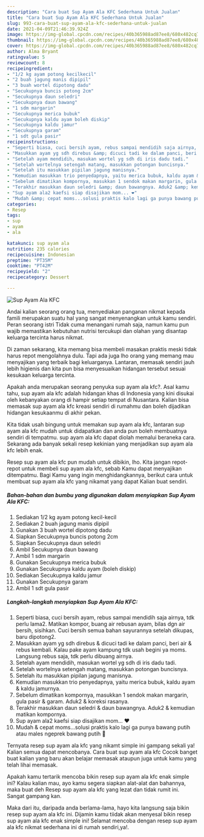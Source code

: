 ```yaml
---
description: "Cara buat Sup Ayam Ala KFC Sederhana Untuk Jualan"
title: "Cara buat Sup Ayam Ala KFC Sederhana Untuk Jualan"
slug: 993-cara-buat-sup-ayam-ala-kfc-sederhana-untuk-jualan
date: 2021-04-09T21:46:39.924Z
image: https://img-global.cpcdn.com/recipes/40b365988ad87ee8/680x482cq70/sup-ayam-ala-kfc-foto-resep-utama.jpg
thumbnail: https://img-global.cpcdn.com/recipes/40b365988ad87ee8/680x482cq70/sup-ayam-ala-kfc-foto-resep-utama.jpg
cover: https://img-global.cpcdn.com/recipes/40b365988ad87ee8/680x482cq70/sup-ayam-ala-kfc-foto-resep-utama.jpg
author: Alma Bryant
ratingvalue: 5
reviewcount: 8
recipeingredient:
- "1/2 kg ayam potong kecilkecil"
- "2 buah jagung manis dipipil"
- "3 buah wortel dipotong dadu"
- "Secukupnya buncis potong 2cm"
- "Secukupnya daun seledri"
- "Secukupnya daun bawang"
- "1 sdm margarin"
- "Secukupnya merica bubuk"
- "Secukupnya kaldu ayam boleh diskip"
- "Secukupnya kaldu jamur"
- "Secukupnya garam"
- "1 sdt gula pasir"
recipeinstructions:
- "Seperti biasa, cuci bersih ayam, rebus sampai mendidih saja airnya, tdk perlu lama2. Matikan kompor, buang air rebusan ayam, bilas dgn air bersih, sisihkan. Cuci bersih semua bahan sayurannya setelah dikupas, baru dipotong2."
- "Masukkan ayam yg sdh direbus &amp; dicuci tadi ke dalam panci, beri air &amp; rebus kembali. Kalau pake ayam kampung tdk usah begini ya moms. Langsung rebus saja, tdk perlu dibuang airnya."
- "Setelah ayam mendidih, masukan wortel yg sdh di iris dadu tadi."
- "Setelah wortelnya setengah matang, masukkan potongan buncisnya."
- "Setelah itu masukkan pipilan jagung manisnya."
- "Kemudian masukkan trio penyedapnya, yaitu merica bubuk, kaldu ayam &amp; kaldu jamurnya."
- "Sebelum dimatikan kompornya, masukkan 1 sendok makan margarin, gula pasir &amp; garam. Aduk2 &amp; koreksi rasanya."
- "Terakhir masukkan daun seledri &amp; daun bawangnya. Aduk2 &amp; kemudian matikan kompornya."
- "Sup ayam ala2 kaefsi siap disajikan mom... ❤️"
- "Mudah &amp; cepat moms...solusi praktis kalo lagi ga punya bawang putih atau males ngeprek bawang putih 🤭"
categories:
- Resep
tags:
- sup
- ayam
- ala

katakunci: sup ayam ala 
nutrition: 235 calories
recipecuisine: Indonesian
preptime: "PT35M"
cooktime: "PT42M"
recipeyield: "2"
recipecategory: Dessert

---
```



![Sup Ayam Ala KFC](https://img-global.cpcdn.com/recipes/40b365988ad87ee8/680x482cq70/sup-ayam-ala-kfc-foto-resep-utama.jpg)

Andai kalian seorang orang tua, menyediakan panganan nikmat kepada famili merupakan suatu hal yang sangat menyenangkan untuk kamu sendiri. Peran seorang istri Tidak cuma menangani rumah saja, namun kamu pun wajib memastikan kebutuhan nutrisi tercukupi dan olahan yang disantap keluarga tercinta harus nikmat.

Di zaman  sekarang, kita memang bisa membeli masakan praktis meski tidak harus repot mengolahnya dulu. Tapi ada juga lho orang yang memang mau menyajikan yang terbaik bagi keluarganya. Lantaran, memasak sendiri jauh lebih higienis dan kita pun bisa menyesuaikan hidangan tersebut sesuai kesukaan keluarga tercinta. 



Apakah anda merupakan seorang penyuka sup ayam ala kfc?. Asal kamu tahu, sup ayam ala kfc adalah hidangan khas di Indonesia yang kini disukai oleh kebanyakan orang di hampir setiap tempat di Nusantara. Kalian bisa memasak sup ayam ala kfc kreasi sendiri di rumahmu dan boleh dijadikan hidangan kesukaanmu di akhir pekan.

Kita tidak usah bingung untuk memakan sup ayam ala kfc, lantaran sup ayam ala kfc mudah untuk didapatkan dan anda pun boleh membuatnya sendiri di tempatmu. sup ayam ala kfc dapat diolah memalui beraneka cara. Sekarang ada banyak sekali resep kekinian yang menjadikan sup ayam ala kfc lebih enak.

Resep sup ayam ala kfc pun mudah untuk dibikin, lho. Kita jangan repot-repot untuk membeli sup ayam ala kfc, sebab Kamu dapat menyajikan ditempatmu. Bagi Kamu yang ingin menghidangkannya, berikut cara untuk membuat sup ayam ala kfc yang nikamat yang dapat Kalian buat sendiri.

<!--inarticleads1-->

##### Bahan-bahan dan bumbu yang digunakan dalam menyiapkan Sup Ayam Ala KFC:

1. Sediakan 1/2 kg ayam potong kecil-kecil
1. Sediakan 2 buah jagung manis dipipil
1. Gunakan 3 buah wortel dipotong dadu
1. Siapkan Secukupnya buncis potong 2cm
1. Siapkan Secukupnya daun seledri
1. Ambil Secukupnya daun bawang
1. Ambil 1 sdm margarin
1. Gunakan Secukupnya merica bubuk
1. Gunakan Secukupnya kaldu ayam (boleh diskip)
1. Sediakan Secukupnya kaldu jamur
1. Gunakan Secukupnya garam
1. Ambil 1 sdt gula pasir




<!--inarticleads2-->

##### Langkah-langkah menyiapkan Sup Ayam Ala KFC:

1. Seperti biasa, cuci bersih ayam, rebus sampai mendidih saja airnya, tdk perlu lama2. Matikan kompor, buang air rebusan ayam, bilas dgn air bersih, sisihkan. Cuci bersih semua bahan sayurannya setelah dikupas, baru dipotong2.
1. Masukkan ayam yg sdh direbus &amp; dicuci tadi ke dalam panci, beri air &amp; rebus kembali. Kalau pake ayam kampung tdk usah begini ya moms. Langsung rebus saja, tdk perlu dibuang airnya.
1. Setelah ayam mendidih, masukan wortel yg sdh di iris dadu tadi.
1. Setelah wortelnya setengah matang, masukkan potongan buncisnya.
1. Setelah itu masukkan pipilan jagung manisnya.
1. Kemudian masukkan trio penyedapnya, yaitu merica bubuk, kaldu ayam &amp; kaldu jamurnya.
1. Sebelum dimatikan kompornya, masukkan 1 sendok makan margarin, gula pasir &amp; garam. Aduk2 &amp; koreksi rasanya.
1. Terakhir masukkan daun seledri &amp; daun bawangnya. Aduk2 &amp; kemudian matikan kompornya.
1. Sup ayam ala2 kaefsi siap disajikan mom... ❤️
1. Mudah &amp; cepat moms...solusi praktis kalo lagi ga punya bawang putih atau males ngeprek bawang putih 🤭




Ternyata resep sup ayam ala kfc yang nikamt simple ini gampang sekali ya! Kalian semua dapat mencobanya. Cara buat sup ayam ala kfc Cocok banget buat kalian yang baru akan belajar memasak ataupun juga untuk kamu yang telah lihai memasak.

Apakah kamu tertarik mencoba bikin resep sup ayam ala kfc enak simple ini? Kalau kalian mau, ayo kamu segera siapkan alat-alat dan bahannya, maka buat deh Resep sup ayam ala kfc yang lezat dan tidak rumit ini. Sangat gampang kan. 

Maka dari itu, daripada anda berlama-lama, hayo kita langsung saja bikin resep sup ayam ala kfc ini. Dijamin kamu tiidak akan menyesal bikin resep sup ayam ala kfc enak simple ini! Selamat mencoba dengan resep sup ayam ala kfc nikmat sederhana ini di rumah sendiri,ya!.

